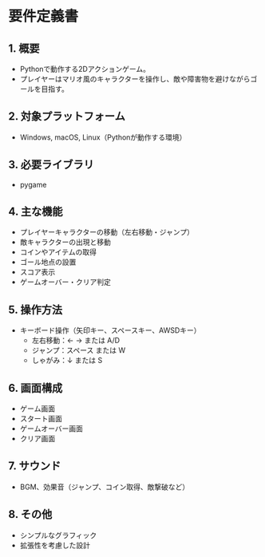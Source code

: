 # 要件定義書

## 1. 概要
- Pythonで動作する2Dアクションゲーム。
- プレイヤーはマリオ風のキャラクターを操作し、敵や障害物を避けながらゴールを目指す。

## 2. 対象プラットフォーム
- Windows, macOS, Linux（Pythonが動作する環境）

## 3. 必要ライブラリ
- pygame

## 4. 主な機能
- プレイヤーキャラクターの移動（左右移動・ジャンプ）
- 敵キャラクターの出現と移動
- コインやアイテムの取得
- ゴール地点の設置
- スコア表示
- ゲームオーバー・クリア判定

## 5. 操作方法
- キーボード操作（矢印キー、スペースキー、AWSDキー）
    - 左右移動：← → または A/D
    - ジャンプ：スペース または W
    - しゃがみ：↓ または S

## 6. 画面構成
- ゲーム画面
- スタート画面
- ゲームオーバー画面
- クリア画面

## 7. サウンド
- BGM、効果音（ジャンプ、コイン取得、敵撃破など）

## 8. その他
- シンプルなグラフィック
- 拡張性を考慮した設計 